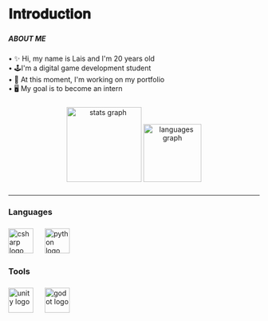 <h1 align="left">𝐈𝐧𝐭𝐫𝐨𝐝𝐮𝐜𝐭𝐢𝐨𝐧</h1>

###

<h5 align="left">ABOUT ME</h5>

###

<p align="left">• ✨ Hi, my name is Lais and I'm 20 years old<br>• 🕹️I'm a digital game development student<br>• 📖 At this moment, I'm working on my portfolio<br>• 🖥️ My goal is to become an intern</p>

###

<div align="center">
  <img src="https://github-readme-stats.vercel.app/api?username=itislala&hide_title=false&hide_rank=false&show_icons=true&include_all_commits=true&count_private=true&disable_animations=false&theme=dracula&locale=en&hide_border=true&order=1" height="150" alt="stats graph"  />
  <img src="https://github-readme-stats.vercel.app/api/top-langs?username=itislala&locale=en&hide_title=false&layout=compact&card_width=320&langs_count=5&theme=dracula&hide_border=true&order=2" height="116" alt="languages graph"  />
</div>

###
---
<h3 align="left">Languages</h3>

###

<div align="left">
  <img src="https://skillicons.dev/icons?i=cs" height="50" alt="csharp logo"  />
  <img width="15" />
  <img src="https://skillicons.dev/icons?i=py" height="50" alt="python logo"  />
</div>

###

<h3 align="left">Tools</h3>

###

<div align="left">
  <img src="https://cdn.simpleicons.org/unity/FFFFFF" height="50" alt="unity logo"  />
  <img width="15" />
  <img src="https://cdn.jsdelivr.net/gh/devicons/devicon/icons/godot/godot-original.svg" height="50" alt="godot logo"  />
</div>

###

